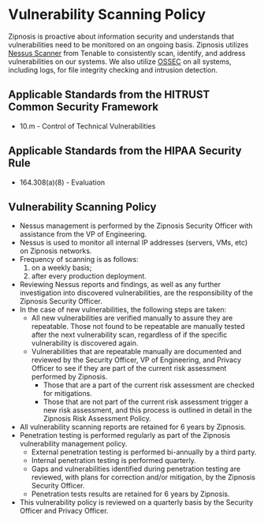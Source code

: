 # Vulnerability Scanning Policy

Zipnosis is proactive about information security and understands that vulnerabilities need to be monitored on an ongoing basis. Zipnosis utilizes [Nessus Scanner](http://www.tenable.com/products/nessus) from Tenable to consistently scan, identify, and address vulnerabilities on our systems. We also utilize [OSSEC](http://www.ossec.net/) on all systems, including logs, for file integrity checking and intrusion detection.

## Applicable Standards from the HITRUST Common Security Framework

* 10.m - Control of Technical Vulnerabilities

## Applicable Standards from the HIPAA Security Rule

* 164.308(a)(8) - Evaluation

## Vulnerability Scanning Policy

* Nessus management is performed by the Zipnosis Security Officer with assistance from the VP of Engineering.
* Nessus is used to monitor all internal IP addresses (servers, VMs, etc) on Zipnosis networks.
* Frequency of scanning is as follows:
	1. on a weekly basis;
	2. after every production deployment.
* Reviewing Nessus reports and findings, as well as any further investigation into discovered vulnerabilities, are the responsibility of the Zipnosis Security Officer.
* In the case of new vulnerabilities, the following steps are taken:
	* All new vulnerabilities are verified manually to assure they are repeatable. Those not found to be repeatable are manually tested after the next vulnerability scan, regardless of if the specific vulnerability is discovered again.
	* Vulnerabilities that are repeatable manually are documented and reviewed by the Security Officer, VP of Engineering, and Privacy Officer to see if they are part of the current risk assessment performed by Zipnosis.
		* Those that are a part of the current risk assessment are checked for mitigations.
		* Those that are not part of the current risk assessment trigger a new risk assessment, and this process is outlined in detail in the Zipnosis Risk Assessment Policy.
* All vulnerability scanning reports are retained for 6 years by Zipnosis.
* Penetration testing is performed regularly as part of the Zipnosis vulnerability management policy.
	* External penetration testing is performed bi-annually by a third party.
	* Internal penetration testing is performed quarterly.
	* Gaps and vulnerabilities identified during penetration testing are reviewed, with plans for correction and/or mitigation, by the Zipnosis Security Officer.
	* Penetration tests results are retained for 6 years by Zipnosis.
* This vulnerability policy is reviewed on a quarterly basis by the Security Officer and Privacy Officer.
